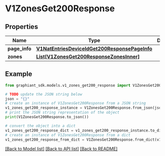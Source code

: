 # V1ZonesGet200Response


## Properties

Name | Type | Description | Notes
------------ | ------------- | ------------- | -------------
**page_info** | [**V1NatEntriesDeviceIdGet200ResponsePageInfo**](V1NatEntriesDeviceIdGet200ResponsePageInfo.md) |  | [optional] 
**zones** | [**List[V1ZonesGet200ResponseZonesInner]**](V1ZonesGet200ResponseZonesInner.md) |  | [optional] 

## Example

```python
from graphiant_sdk.models.v1_zones_get200_response import V1ZonesGet200Response

# TODO update the JSON string below
json = "{}"
# create an instance of V1ZonesGet200Response from a JSON string
v1_zones_get200_response_instance = V1ZonesGet200Response.from_json(json)
# print the JSON string representation of the object
print(V1ZonesGet200Response.to_json())

# convert the object into a dict
v1_zones_get200_response_dict = v1_zones_get200_response_instance.to_dict()
# create an instance of V1ZonesGet200Response from a dict
v1_zones_get200_response_from_dict = V1ZonesGet200Response.from_dict(v1_zones_get200_response_dict)
```
[[Back to Model list]](../README.md#documentation-for-models) [[Back to API list]](../README.md#documentation-for-api-endpoints) [[Back to README]](../README.md)


